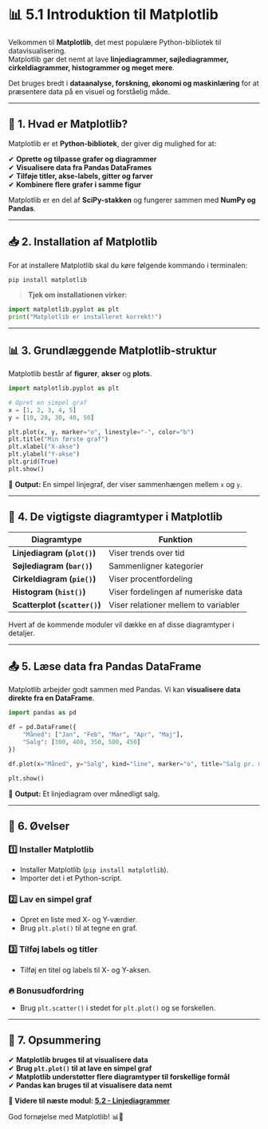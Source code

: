 # 📊 **5.1 Introduktion til Matplotlib**  

Velkommen til **Matplotlib**, det mest populære Python-bibliotek til datavisualisering.  
Matplotlib gør det nemt at lave **linjediagrammer, søjlediagrammer, cirkeldiagrammer, histogrammer og meget mere**.  

Det bruges bredt i **dataanalyse, forskning, økonomi og maskinlæring** for at præsentere data på en visuel og forståelig måde.

---

## 📌 **1. Hvad er Matplotlib?**  

Matplotlib er et **Python-bibliotek**, der giver dig mulighed for at:  

✔ **Oprette og tilpasse grafer og diagrammer**  
✔ **Visualisere data fra Pandas DataFrames**  
✔ **Tilføje titler, akse-labels, gitter og farver**  
✔ **Kombinere flere grafer i samme figur**  

Matplotlib er en del af **SciPy-stakken** og fungerer sammen med **NumPy og Pandas**.

---

## 📥 **2. Installation af Matplotlib**  

For at installere Matplotlib skal du køre følgende kommando i terminalen:  

```bash
pip install matplotlib
```

> **Tjek om installationen virker:**  

```python
import matplotlib.pyplot as plt
print("Matplotlib er installeret korrekt!")
```

---

## 📊 **3. Grundlæggende Matplotlib-struktur**  

Matplotlib består af **figurer**, **akser** og **plots**.  

```python
import matplotlib.pyplot as plt

# Opret en simpel graf
x = [1, 2, 3, 4, 5]
y = [10, 20, 30, 40, 50]

plt.plot(x, y, marker="o", linestyle="-", color="b")
plt.title("Min første graf")
plt.xlabel("X-akse")
plt.ylabel("Y-akse")
plt.grid(True)
plt.show()
```

📌 **Output:** En simpel linjegraf, der viser sammenhængen mellem `x` og `y`.

---

## 📂 **4. De vigtigste diagramtyper i Matplotlib**  

| Diagramtype | Funktion |
|-------------|----------|
| **Linjediagram (`plot()`)** | Viser trends over tid |
| **Søjlediagram (`bar()`)** | Sammenligner kategorier |
| **Cirkeldiagram (`pie()`)** | Viser procentfordeling |
| **Histogram (`hist()`)** | Viser fordelingen af numeriske data |
| **Scatterplot (`scatter()`)** | Viser relationer mellem to variabler |

Hvert af de kommende moduler vil dække en af disse diagramtyper i detaljer.

---

## 📤 **5. Læse data fra Pandas DataFrame**  

Matplotlib arbejder godt sammen med Pandas. Vi kan **visualisere data direkte fra en DataFrame**.  

```python
import pandas as pd

df = pd.DataFrame({
    "Måned": ["Jan", "Feb", "Mar", "Apr", "Maj"],
    "Salg": [300, 400, 350, 500, 450]
})

df.plot(x="Måned", y="Salg", kind="line", marker="o", title="Salg pr. måned")

plt.show()
```

📌 **Output:** Et linjediagram over månedligt salg.

---

## 🎯 **6. Øvelser**  

### 1️⃣ **Installer Matplotlib**
- Installer Matplotlib (`pip install matplotlib`).
- Importer det i et Python-script.

### 2️⃣ **Lav en simpel graf**
- Opret en liste med X- og Y-værdier.
- Brug `plt.plot()` til at tegne en graf.

### 3️⃣ **Tilføj labels og titler**
- Tilføj en titel og labels til X- og Y-aksen.

### 🔥 **Bonusudfordring**
- Brug `plt.scatter()` i stedet for `plt.plot()` og se forskellen.

---

## 🚀 **7. Opsummering**  
✔ **Matplotlib bruges til at visualisere data**  
✔ **Brug `plt.plot()` til at lave en simpel graf**  
✔ **Matplotlib understøtter flere diagramtyper til forskellige formål**  
✔ **Pandas kan bruges til at visualisere data nemt**  

**📌 Videre til næste modul: [5.2 - Linjediagrammer](5.2-Linjediagrammer.md)**  

God fornøjelse med Matplotlib! 📊🐍  
